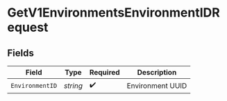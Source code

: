# GetV1EnvironmentsEnvironmentIDRequest


## Fields

| Field              | Type               | Required           | Description        |
| ------------------ | ------------------ | ------------------ | ------------------ |
| `EnvironmentID`    | *string*           | :heavy_check_mark: | Environment UUID   |
